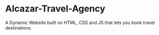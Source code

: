 # Alcazar-Travel-Agency
A Dynamic Website built on HTML, CSS and JS that lets you book travel destinations.
